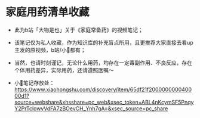 # 家庭用药清单收藏


  
* 此为b站「大物是也」关于《家庭常备药》的视频笔记；

  
* 该笔记仅为私人收藏，作为知识库的补充盲点所用，且更推荐大家直接去看up主发的原视频，b站/小🍠都有；

  
* 当然，也请时刻谨记，无论什么用药，均存在一定毒副作用、不良反应，存在个体用药差异，实际用药，还请遵照医嘱～

* 小🍠笔记存放处：https://www.xiaohongshu.com/discovery/item/65df21f200000000040000d1?source=webshare&xhsshare=pc_web&xsec_token=ABL4nKcymSF5PnqyY2PrTclowyVdFA7zBOevCH_Ynh7gA=&xsec_source=pc_share

